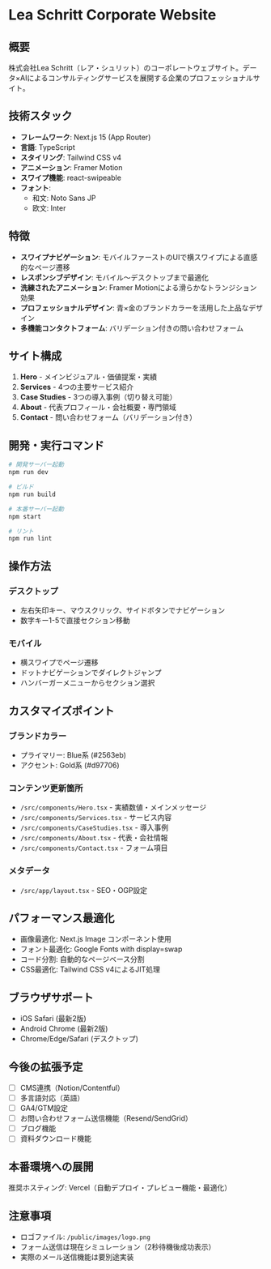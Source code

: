 # Lea Schritt Corporate Website

## 概要
株式会社Lea Schritt（レア・シュリット）のコーポレートウェブサイト。データ×AIによるコンサルティングサービスを展開する企業のプロフェッショナルサイト。

## 技術スタック
- **フレームワーク**: Next.js 15 (App Router)
- **言語**: TypeScript
- **スタイリング**: Tailwind CSS v4
- **アニメーション**: Framer Motion
- **スワイプ機能**: react-swipeable
- **フォント**: 
  - 和文: Noto Sans JP
  - 欧文: Inter

## 特徴
- **スワイプナビゲーション**: モバイルファーストのUIで横スワイプによる直感的なページ遷移
- **レスポンシブデザイン**: モバイル〜デスクトップまで最適化
- **洗練されたアニメーション**: Framer Motionによる滑らかなトランジション効果
- **プロフェッショナルデザイン**: 青×金のブランドカラーを活用した上品なデザイン
- **多機能コンタクトフォーム**: バリデーション付きの問い合わせフォーム

## サイト構成
1. **Hero** - メインビジュアル・価値提案・実績
2. **Services** - 4つの主要サービス紹介
3. **Case Studies** - 3つの導入事例（切り替え可能）
4. **About** - 代表プロフィール・会社概要・専門領域
5. **Contact** - 問い合わせフォーム（バリデーション付き）

## 開発・実行コマンド
```bash
# 開発サーバー起動
npm run dev

# ビルド
npm run build

# 本番サーバー起動
npm start

# リント
npm run lint
```

## 操作方法
### デスクトップ
- 左右矢印キー、マウスクリック、サイドボタンでナビゲーション
- 数字キー1-5で直接セクション移動

### モバイル
- 横スワイプでページ遷移
- ドットナビゲーションでダイレクトジャンプ
- ハンバーガーメニューからセクション選択

## カスタマイズポイント
### ブランドカラー
- プライマリー: Blue系 (#2563eb)
- アクセント: Gold系 (#d97706)

### コンテンツ更新箇所
- `/src/components/Hero.tsx` - 実績数値・メインメッセージ
- `/src/components/Services.tsx` - サービス内容
- `/src/components/CaseStudies.tsx` - 導入事例
- `/src/components/About.tsx` - 代表・会社情報
- `/src/components/Contact.tsx` - フォーム項目

### メタデータ
- `/src/app/layout.tsx` - SEO・OGP設定

## パフォーマンス最適化
- 画像最適化: Next.js Image コンポーネント使用
- フォント最適化: Google Fonts with display=swap
- コード分割: 自動的なページベース分割
- CSS最適化: Tailwind CSS v4によるJIT処理

## ブラウザサポート
- iOS Safari (最新2版)
- Android Chrome (最新2版)
- Chrome/Edge/Safari (デスクトップ)

## 今後の拡張予定
- [ ] CMS連携（Notion/Contentful）
- [ ] 多言語対応（英語）
- [ ] GA4/GTM設定
- [ ] お問い合わせフォーム送信機能（Resend/SendGrid）
- [ ] ブログ機能
- [ ] 資料ダウンロード機能

## 本番環境への展開
推奨ホスティング: Vercel（自動デプロイ・プレビュー機能・最適化）

## 注意事項
- ロゴファイル: `/public/images/logo.png`
- フォーム送信は現在シミュレーション（2秒待機後成功表示）
- 実際のメール送信機能は要別途実装
